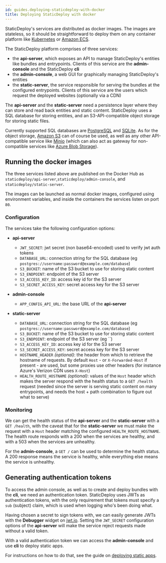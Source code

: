 ```yaml
---
id: guides.deploying-staticdeploy-with-docker
title: Deploying StaticDeploy with docker
---
```


StaticDeploy's services are distributed as docker images. The images are
stateless, so it should be straightforward to deploy them on any container
platform like [Kubernetes](https://kubernetes.io/) or
[Amazon ECS](https://aws.amazon.com/ecs/).

The StaticDeploy platform comprises of three services:

- the **api-server**, which exposes an API to manage StaticDeploy's entities
  like bundles and entrypoints. Clients of this service are the
  **admin-console** and the StaticDeploy **cli**
- the **admin-console**, a web GUI for graphically managing StaticDeploy's
  entities
- the **static-server**, the service responsible for serving the bundles at the
  configured entrypoints. Clients of this service are the users which request
  the deployed websites (optionally via a CDN)

The **api-server** and the **static-server** need a persistence layer where they
can store and read back entities and static content. StaticDeploy uses a SQL
database for storing entities, and an S3-API-compatible object storage for
storing static files.

Currently supported SQL databases are [PostgreSQL](https://www.postgresql.org/)
and [SQLite](https://www.sqlite.org/). As for the object storage,
[Amazon S3](https://aws.amazon.com/s3/) can of course be used, as well as any
other API-compatible service like [Minio](https://minio.io/) (which can also act
as gateway for non-compatible services like
[Azure Blob Storage](https://azure.microsoft.com/en-us/services/storage/blobs/)).

## Running the docker images

The three services listed above are published on the Docker Hub as
`staticdeploy/api-server`,`staticdeploy/admin-console`, and
`staticdeploy/static-server`.

The images can be launched as normal docker images, configured using environment
variables, and inside the containers the services listen on port `80`.

### Configuration

The services take the following configuration options:

- **api-server**

  - `JWT_SECRET`: jwt secret (non base64-encoded) used to verify jwt auth tokens
  - `DATABASE_URL`: connection string for the SQL database (eg
    `postgres://username:password@example.com/database`)
  - `S3_BUCKET`: name of the S3 bucket to use for storing static content
  - `S3_ENDPOINT`: endpoint of the S3 server
  - `S3_ACCESS_KEY_ID`: access key id for the S3 server
  - `S3_SECRET_ACCESS_KEY`: secret access key for the S3 server

- **admin-console**

  - `APP_CONFIG_API_URL`: the base URL of the **api-server**

- **static-server**

  - `DATABASE_URL`: connection string for the SQL database (eg
    `postgres://username:password@example.com/database`)
  - `S3_BUCKET`: name of the S3 bucket to use for storing static content
  - `S3_ENDPOINT`: endpoint of the S3 server (eg ``)
  - `S3_ACCESS_KEY_ID`: access key id for the S3 server
  - `S3_SECRET_ACCESS_KEY`: secret access key for the S3 server
  - `HOSTNAME_HEADER` _(optional)_: the header from which to retrieve the
    hostname of requests. By default `Host` - or `X-Forwarded-Host` if present -
    are used, but some proxies use other headers (for instance Azure's Verizon
    CDN uses `X-Host`)
  - `HEALTH_ROUTE_HOSTNAME` _(optional)_: values of the `Host` header which
    makes the server respond with the health status to a `GET /health` request
    (needed since the server is serving static content on many entrypoints, and
    needs the host + path combination to figure out what to serve)

### Monitoring

We can get the health status of the **api-server** and the **static-server**
with a `GET /health`, with the caveat that for the **static-server** we must
make the request with a `Host` header matching the configured
`HEALTH_ROUTE_HOSTNAME`. The health route responds with a 200 when the services
are healthy, and with a 503 when the services are unhealthy.

For the **admin-console**, a `GET /` can be used to determine the health status.
A 200 response means the service is healthy, while everything else means the
service is unhealthy.

## Generating authentication tokens

To access the admin console, as well as to create and deploy bundles with the
**cli**, we need an authentication token. StaticDeploy uses JWTs as
authentication tokens, with the only requirement that tokens must specify a
`sub` (subject) claim, which is used when logging who's been doing what.

Having chosen a secret to sign tokens with, we can easily generate JWTs with the
**Debugger** widget on [jwt.io](https://jwt.io). Setting the `JWT_SECRET`
configuration options of the **api-server** will make the service reject
requests made without a valid token.

With a valid authentication token we can access the **admin-console** and use
**cli** to deploy static apps.

For instructions on how to do that, see the guide on
[deploying static apps](/docs/guides.deploying-static-apps.html).
